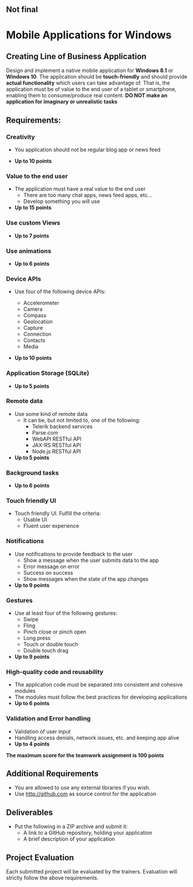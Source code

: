 ## Not final

# Mobile Applications for Windows
##  Creating Line of Business Application

Design and implement a native mobile application for **Windows 8.1** or **Windows 10**. The application should be **touch-friendly** and should provide **actual functionality** which users can take advantage of. That is, the application must be of value to the end user of a tablet or smartphone, enabling them to consume/produce real content. **DO NOT make an application for imaginary or unrealistic tasks**

##  Requirements:

### Creativity

- You application should not be regular blog app or news feed

- **Up to 10 points**

### Value to the end user

- The application must have a real value to the end user
  - There are too many chat apps, news feed apps, etc...
  - Develop something you will use
- **Up to 15 points**

### Use custom Views

- **Up to 7 points**

### Use animations

- **Up to 6 points**

### Device APIs

- Use four of the following device APIs:
  - Accelerometer 
  - Camera
  - Compass
  - Geolocation
  - Capture
  - Connection
  - Contacts
  - Media

- **Up to 10 points**

### Application Storage (SQLite)

- **Up to 5 points**

### Remote data

- Use some kind of remote data
  - It can be, but not limited to, one of the following:
    - Telerik backend services
    - Parse.com
    - WebAPI RESTful API
    - JAX-RS RESTful API
    - Node.js RESTful API
- **Up to 5 points**

### Background tasks

- **Up to 6 points**

### Touch friendly UI

- Touch friendly UI. Fulfill the criteria:
  - Usable UI
  - Fluent user experience

### Notifications

- Use notifications to provide feedback to the user
  - Show a message when the user submits data to the app
  - Error message on error
  - Success on success
  - Show messages when the state of the app changes
- **Up to 9 points**

### Gestures

- Use at least four of the following gestures:
  - Swipe
  - Fling
  - Pinch close or pinch open
  - Long press
  - Touch or double touch
  - Double touch drag
- **Up to 9 points**

### High-quality code and reusability
- The application code must be separated into consistent and cohesive modules
- The modules must follow the best practices for developing applications
- **Up to 6 points**

### Validation and Error handling
- Validation of user input
- Handling access denials, network issues, etc. and keeping app alive
- **Up to 4 points**
 
**The maximum score for the teamwork assignment is 100 points**


##  Additional Requirements
- You are allowed to use any external libraries if you wish.
- Use http://github.com as source control for the application

##  Deliverables
- Put the following in a ZIP archive and submit it:
  - A link to a GitHub repository, holding your application
  - A brief description of your application 

##  Project Evaluation
Each submitted project will be evaluated by the trainers. Evaluation will strictly follow the above requirements.
